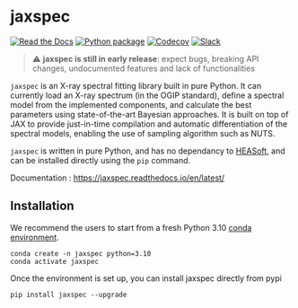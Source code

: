 # jaxspec

[![Read the Docs](https://img.shields.io/readthedocs/jaxspec?style=for-the-badge)](https://jaxspec.readthedocs.io/en/latest/)
[![Python package](https://img.shields.io/pypi/pyversions/jaxspec?style=for-the-badge)](https://pypi.org/project/jaxspec/)
[![Codecov](https://img.shields.io/codecov/c/github/renecotyfanboy/jaxspec?style=for-the-badge)](https://app.codecov.io/gh/renecotyfanboy/jaxspec)
[![Slack](https://img.shields.io/badge/Slack-4A154B?style=for-the-badge&logo=slack&logoColor=white)](https://join.slack.com/t/jaxspec/shared_invite/zt-2cuxkdl2f-t0EEAKP~HBEHKvIUZJL2sg)

> :warning: **jaxspec is still in early release**: expect bugs, breaking API changes, undocumented features and lack of functionalities

`jaxspec` is an X-ray spectral fitting library built in pure Python. It can currently load an X-ray spectrum (in the OGIP standard), define a spectral model from the implemented components, and calculate the best parameters using state-of-the-art Bayesian approaches. It is built on top of JAX to provide just-in-time compilation and automatic differentiation of the spectral models, enabling the use of sampling algorithm such as NUTS.

`jaxspec` is written in pure Python, and has no dependancy to [HEASoft](https://heasarc.gsfc.nasa.gov/docs/software/heasoft/), and can be installed directly using the `pip` command.

Documentation : https://jaxspec.readthedocs.io/en/latest/

## Installation

We recommend the users to start from a fresh Python 3.10 [conda environment](https://conda.io/projects/conda/en/latest/user-guide/install/index.html). 

```
conda create -n jaxspec python=3.10
conda activate jaxspec
```

Once the environment is set up, you can install jaxspec directly from pypi

```
pip install jaxspec --upgrade
```
